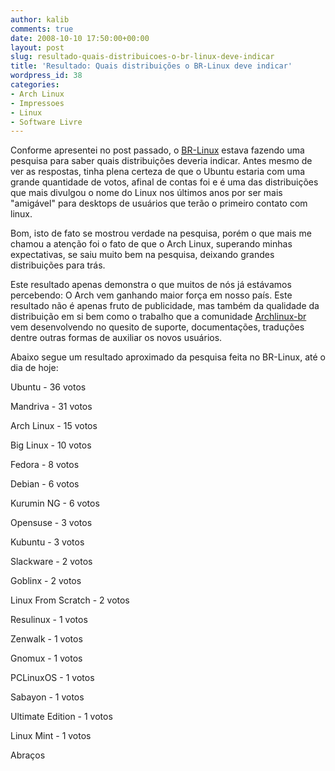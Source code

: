 ```yaml
---
author: kalib
comments: true
date: 2008-10-10 17:50:00+00:00
layout: post
slug: resultado-quais-distribuicoes-o-br-linux-deve-indicar
title: 'Resultado: Quais distribuições o BR-Linux deve indicar'
wordpress_id: 38
categories:
- Arch Linux
- Impressoes
- Linux
- Software Livre
---
```


Conforme apresentei no post passado, o [BR-Linux](https://br-linux.org/2008/ajude-a-escolher-que-distribuicoes-o-br-linux-deve-recomendar/) estava fazendo uma pesquisa para saber quais distribuições deveria indicar. Antes mesmo de ver as respostas, tinha plena certeza de que o Ubuntu estaria com uma grande quantidade de votos, afinal de contas foi e é uma das distribuições que mais divulgou o nome do Linux nos últimos anos por ser mais "amigável" para desktops de usuários que terão o primeiro contato com linux.




Bom, isto de fato se mostrou verdade na pesquisa, porém o que mais me chamou a atenção foi o fato de que o Arch Linux, superando minhas expectativas, se saiu muito bem na pesquisa, deixando grandes distribuições para trás.




Este resultado apenas demonstra o que muitos de nós já estávamos percebendo: O Arch vem ganhando maior força em nosso país. Este resultado não é apenas fruto de publicidade, mas também da qualidade da distribuição em si bem como o trabalho que a comunidade [Archlinux-br](https://archlinux-br.org/) vem desenvolvendo no quesito de suporte, documentações, traduções dentre outras formas de auxiliar os novos usuários.




Abaixo segue um resultado aproximado da pesquisa feita no BR-Linux, até o dia de hoje:




Ubuntu - 36 votos  

Mandriva - 31 votos  

Arch Linux - 15 votos




Big Linux - 10 votos  

Fedora - 8 votos  

Debian - 6 votos  

Kurumin NG - 6 votos  

Opensuse - 3 votos  

Kubuntu - 3 votos  

Slackware - 2 votos  

Goblinx - 2 votos  

Linux From Scratch - 2 votos  

Resulinux - 1 votos  

Zenwalk - 1 votos  

Gnomux - 1 votos  

PCLinuxOS - 1 votos  

Sabayon - 1 votos  

Ultimate Edition - 1 votos  

Linux Mint - 1 votos




Abraços